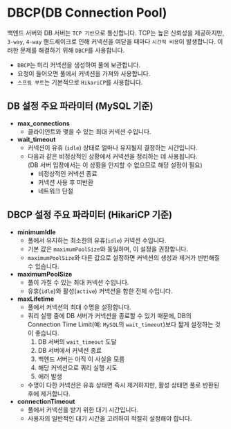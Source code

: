 # DBCP(DB Connection Pool)

백엔드 서버와 DB 서버는 `TCP 기반`으로 통신합니다. TCP는 높은 신뢰성을 제공하지만, `3-way`, `4-way` 핸드셰이크로 인해 커넥션을 여닫을 때마다 `시간적 비용`이 발생합니다. 이러한 문제를 해결하기 위해 `DBCP`를 사용합니다.

- `DBCP`는 미리 커넥션을 생성하여 풀에 보관합니다.
- 요청이 들어오면 풀에서 커넥션을 가져와 사용합니다.
- `스프링 부트`는 기본적으로 `HikariCP`를 사용합니다.

## DB 설정 주요 파라미터 (MySQL 기준)

- **max_connections**
    - 클라이언트와 맺을 수 있는 최대 커넥션 수입니다.
- **wait_timeout**
  - 커넥션이 유휴 (`idle`) 상태로 얼마나 유지될지 결정하는 시간입니다.
  - 다음과 같은 비정상적인 상황에서 커넥션을 정리하는 데 사용됩니다.<br>(DB 서버 입장에서는 이 상황을 인지할 수 없으므로 해당 설정이 필요)
    - 비정상적인 커넥션 종료
    - 커넥션 사용 후 미반환
    - 네트워크 단절

## DBCP 설정 주요 파라미터 (HikariCP 기준)

- **minimumIdle**
    - 풀에서 유지하는 최소한의 유휴(`idle`) 커넥션 수입니다.
    - 기본 값은 `maximumPoolSize`와 동일하며, 이 설정을 권장합니다.
    - `maximumPoolSize`와 다른 값으로 설정하면 커넥션의 생성과 제거가 빈번해질 수 있습니다.
- **maximumPoolSize**
    - 풀이 가질 수 있는 최대 커넥션 수입니다.
    - 유휴(`idle`)와 활성(`active`) 커넥션을 합한 전체 수입니다.
- **maxLifetime**
    - 풀에서 커넥션의 최대 수명을 설정합니다.
    - 쿼리 실행 중에 DB 서버가 커넥션을 종료할 수 있기 때문에, DB의 Connection Time Limit(예: `MySQL`의 `wait_timeout`)보다 짧게 설정하는 것이 좋습니다.
      1. DB 서버의 `wait_timeout` 도달
      2. DB 서버에서 커넥션 종료 
      3. 백엔드 서버는 아직 이 사실을 모름
      4. 해당 커넥션으로 쿼리 실행 시도
      5. 에러 발생
    - 수명이 다한 커넥션은 유휴 상태면 즉시 제거하지만, 활성 상태면 풀로 반환된 후에 제거합니다.
- **connectionTimeout**
    - 풀에서 커넥션을 받기 위한 대기 시간입니다.
    - 사용자의 일반적인 대기 시간을 고려하여 적절히 설정해야 합니다.